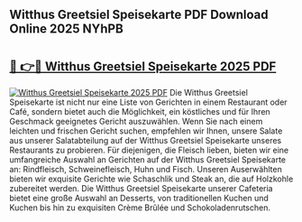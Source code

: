 ## Witthus Greetsiel Speisekarte PDF Download Online 2025 NYhPB

# <h2><a href="http://gc68cme.nevu.top/?p=Witthus+Greetsiel+Speisekarte">🔗 👉🔴 Witthus Greetsiel Speisekarte 2025 PDF</a></h2>

[![Witthus Greetsiel Speisekarte 2025 PDF](https://i.imgur.com/dBaPXMq.png)](http://gc68cme.nevu.top/?p=Witthus+Greetsiel+Speisekarte)
Die Witthus Greetsiel Speisekarte ist nicht nur eine Liste von Gerichten in einem Restaurant oder Café, sondern bietet auch die Möglichkeit, ein köstliches und für Ihren Geschmack geeignetes Gericht auszuwählen. Wenn Sie nach einem leichten und frischen Gericht suchen, empfehlen wir Ihnen, unsere Salate aus unserer Salatabteilung auf der Witthus Greetsiel Speisekarte unseres Restaurants zu probieren. Für diejenigen, die Fleisch lieben, bieten wir eine umfangreiche Auswahl an Gerichten auf der Witthus Greetsiel Speisekarte an: Rindfleisch, Schweinefleisch, Huhn und Fisch. Unseren Auserwählten bieten wir exquisite Gerichte wie Schaschlik und Steak an, die auf Holzkohle zubereitet werden. Die Witthus Greetsiel Speisekarte unserer Cafeteria bietet eine große Auswahl an Desserts, von traditionellen Kuchen und Kuchen bis hin zu exquisiten Crème Brûlée und Schokoladenrutschen.
